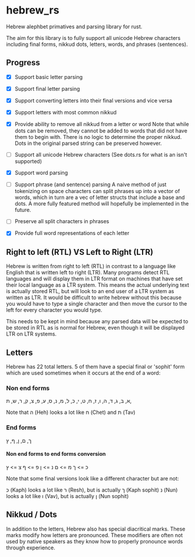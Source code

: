 # hebrew_rs

Hebrew alephbet primatives and parsing library for rust.

The aim for this library is to fully support all unicode Hebrew characters including final forms,
nikkud dots, letters, words, and phrases (sentences).

## Progress

- [x] Support basic letter parsing 
- [x] Support final letter parsing 
- [x] Support converting letters into their final versions and vice versa
- [x] Support letters with most common nikkud 
- [x] Provide ability to remove all nikkud from a letter or word
        Note that while dots can be removed, they cannot be added to words that did not
        have them to begin with. There is no logic to determine the proper nikkud.
        Dots in the original parsed string can be preserved however.

- [ ] Support all unicode Hebrew characters (See dots.rs for what is an isn't supported)
- [x] Support word parsing 
- [ ] Support phrase (and sentence) parsing
        A naive method of just tokenizing on space characters can split phrases up into
        a vector of words, which in turn are a vec of letter structs that include a base
        and dots. A more fully featured method will hopefully be implemented in the future.
- [ ] Preserve all split characters in phrases
- [x] Provide full word representations of each letter


## Right to left (RTL) VS Left to Right (LTR)

Hebrew is written from right to left (RTL) in contrast to a language like English that is
written left to right (LTR). Many programs detect RTL languages and will display them in
LTR format on machines that have set their local language as a LTR system. This means the
actual underlying text is actually stored RTL, but will look to an end user of a LTR system as 
written as LTR. It would be difficult to write hebrew without this because you would have
to type a single character and then move the cursor to the left for every character you would
type.

This needs to be kept in mind because any parsed data will be expected to be stored in RTL as
is normal for Hebrew, even though it will be displayed LTR on LTR systems.


## Letters

Hebrew has 22 total letters. 5 of them have a special final or 'sophit' form which are used
sometimes when it occurs at the end of a word:

### Non end forms

א, ב, ג, ד, ה, ו, ז, ח, ט, י, כ, ל, מ, נ, ס, ע, פ, צ, ק, ר, ש, ת,

Note that ה (Heh) looks a lot like ח (Chet) and ת (Tav)


### End forms

ך, ם, ן, ף, ץ


#### Non end forms to end forms conversion

כ => ך
מ => ם
נ => ן
פ => ף
צ => ץ

Note that some final versions look like a different character but are not:

כ (Kaph) looks a lot like ר (Resh), but is actually ך (Kaph sophit)
נ (Nun) looks a lot like ו (Vav), but is actually ן (Nun sophit)

## Nikkud / Dots

In addition to the letters, Hebrew also has special diacritical marks. These marks modify how
letters are pronounced. These modifiers are often not used by native speakers as they know
how to properly pronounce words through experience.

